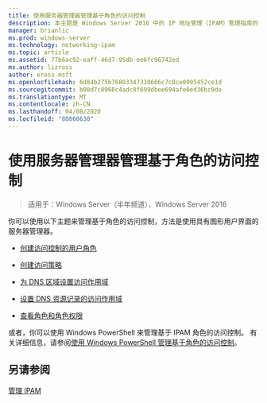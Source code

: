```yaml
---
title: 使用服务器管理器管理基于角色的访问控制
description: 本主题是 Windows Server 2016 中的 IP 地址管理（IPAM）管理指南的一部分。
manager: brianlic
ms.prod: windows-server
ms.technology: networking-ipam
ms.topic: article
ms.assetid: 77b6ac92-eaff-46d7-95db-ee6fc96742ed
ms.author: lizross
author: eross-msft
ms.openlocfilehash: 6d84b275b76803347330666c7c8ce0995452ce1d
ms.sourcegitcommit: b00d7c8968c4adc8f699dbee694afe6ed36bc9de
ms.translationtype: MT
ms.contentlocale: zh-CN
ms.lasthandoff: 04/08/2020
ms.locfileid: "80860630"
---
```

# <a name="manage-role-based-access-control-with-server-manager"></a>使用服务器管理器管理基于角色的访问控制

>适用于：Windows Server（半年频道）、Windows Server 2016

你可以使用以下主题来管理基于角色的访问控制，方法是使用具有图形用户界面的服务器管理器。  
  
-   [创建访问控制的用户角色](../../technologies/ipam/Create-a-User-Role-for-Access-Control.md)  
  
-   [创建访问策略](../../technologies/ipam/Create-an-Access-Policy.md)  
  
-   [为 DNS 区域设置访问作用域](../../technologies/ipam/Set-Access-Scope-for-a-DNS-Zone.md)
  
-   [设置 DNS 资源记录的访问作用域](../../technologies/ipam/Set-Access-Scope-for-DNS-Resource-Records.md)
  
-   [查看角色和角色权限](../../technologies/ipam/View-Roles-and-Role-Permissions.md)
  
或者，你可以使用 Windows PowerShell 来管理基于 IPAM 角色的访问控制。 有关详细信息，请参阅[使用 Windows PowerShell 管理基于角色的访问控制](../../technologies/ipam/Manage-Role-Based-Access-Control-with-Windows-PowerShell.md)。
  
## <a name="see-also"></a>另请参阅  
[管理 IPAM](Manage-IPAM.md)  
  


